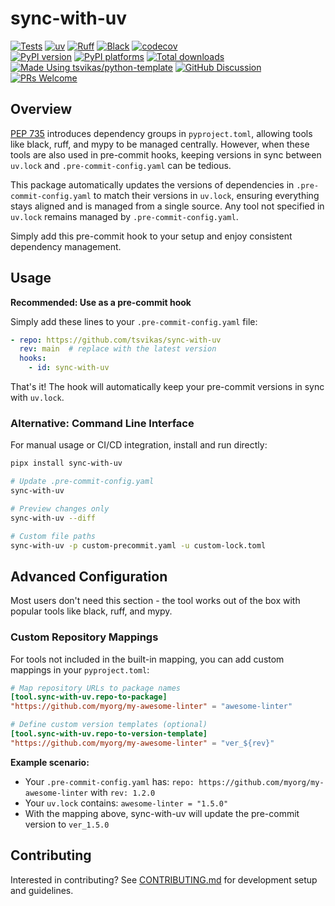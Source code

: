 # sync-with-uv

[![Tests][tests-badge]][tests-link]
[![uv][uv-badge]][uv-link]
[![Ruff][ruff-badge]][ruff-link]
[![Black][black-badge]][black-link]
[![codecov][codecov-badge]][codecov-link]
\
[![PyPI version][pypi-version-badge]][pypi-link]
[![PyPI platforms][pypi-platforms-badge]][pypi-link]
[![Total downloads][pepy-badge]][pepy-link]
\
[![Made Using tsvikas/python-template][template-badge]][template-link]
[![GitHub Discussion][github-discussions-badge]][github-discussions-link]
[![PRs Welcome][prs-welcome-badge]][prs-welcome-link]

## Overview

[PEP 735](https://peps.python.org/pep-0735/) introduces dependency groups in `pyproject.toml`,
allowing tools like black, ruff, and mypy to be managed centrally.
However, when these tools are also used in pre-commit hooks,
keeping versions in sync between `uv.lock` and `.pre-commit-config.yaml` can be tedious.

This package automatically updates the versions of dependencies in `.pre-commit-config.yaml` to match their versions in `uv.lock`,
ensuring everything stays aligned and is managed from a single source.
Any tool not specified in `uv.lock` remains managed by `.pre-commit-config.yaml`.

Simply add this pre-commit hook to your setup and enjoy consistent dependency management.

## Usage

**Recommended: Use as a pre-commit hook**

Simply add these lines to your `.pre-commit-config.yaml` file:

```yaml
- repo: https://github.com/tsvikas/sync-with-uv
  rev: main  # replace with the latest version
  hooks:
    - id: sync-with-uv
```

That's it! The hook will automatically keep your pre-commit versions in sync with `uv.lock`.

### Alternative: Command Line Interface

For manual usage or CI/CD integration, install and run directly:

```bash
pipx install sync-with-uv

# Update .pre-commit-config.yaml
sync-with-uv

# Preview changes only
sync-with-uv --diff

# Custom file paths
sync-with-uv -p custom-precommit.yaml -u custom-lock.toml
```

## Advanced Configuration

Most users don't need this section - the tool works out of the box with popular tools like black, ruff, and mypy.

### Custom Repository Mappings

For tools not included in the built-in mapping, you can add custom mappings in your `pyproject.toml`:

```toml
# Map repository URLs to package names
[tool.sync-with-uv.repo-to-package]
"https://github.com/myorg/my-awesome-linter" = "awesome-linter"

# Define custom version templates (optional)
[tool.sync-with-uv.repo-to-version-template]
"https://github.com/myorg/my-awesome-linter" = "ver_${rev}"
```

**Example scenario:**

- Your `.pre-commit-config.yaml` has: `repo: https://github.com/myorg/my-awesome-linter` with `rev: 1.2.0`
- Your `uv.lock` contains: `awesome-linter = "1.5.0"`
- With the mapping above, sync-with-uv will update the pre-commit version to `ver_1.5.0`

## Contributing

Interested in contributing? See [CONTRIBUTING.md](CONTRIBUTING.md) for development setup and guidelines.

[black-badge]: https://img.shields.io/badge/code%20style-black-000000.svg
[black-link]: https://github.com/psf/black
[codecov-badge]: https://codecov.io/gh/tsvikas/sync-with-uv/graph/badge.svg
[codecov-link]: https://codecov.io/gh/tsvikas/sync-with-uv
[github-discussions-badge]: https://img.shields.io/static/v1?label=Discussions&message=Ask&color=blue&logo=github
[github-discussions-link]: https://github.com/tsvikas/sync-with-uv/discussions
[pepy-badge]: https://img.shields.io/pepy/dt/sync-with-uv
[pepy-link]: https://pepy.tech/project/sync-with-uv
[prs-welcome-badge]: https://img.shields.io/badge/PRs-welcome-brightgreen.svg
[prs-welcome-link]: http://makeapullrequest.com
[pypi-link]: https://pypi.org/project/sync-with-uv/
[pypi-platforms-badge]: https://img.shields.io/pypi/pyversions/sync-with-uv
[pypi-version-badge]: https://img.shields.io/pypi/v/sync-with-uv
[ruff-badge]: https://img.shields.io/endpoint?url=https://raw.githubusercontent.com/astral-sh/ruff/main/assets/badge/v2.json
[ruff-link]: https://github.com/astral-sh/ruff
[template-badge]: https://img.shields.io/badge/%F0%9F%9A%80_Made_Using-tsvikas%2Fpython--template-gold
[template-link]: https://github.com/tsvikas/python-template
[tests-badge]: https://github.com/tsvikas/sync-with-uv/actions/workflows/ci.yml/badge.svg
[tests-link]: https://github.com/tsvikas/sync-with-uv/actions/workflows/ci.yml
[uv-badge]: https://img.shields.io/endpoint?url=https://raw.githubusercontent.com/astral-sh/uv/main/assets/badge/v0.json
[uv-link]: https://github.com/astral-sh/uv
